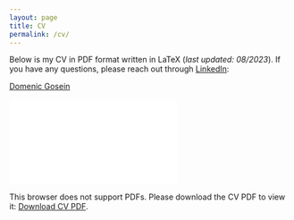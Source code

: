 ```yaml
---
layout: page
title: CV
permalink: /cv/
---
```


Below is my CV in PDF format written in LaTeX (*last updated: 08/2023*). If you have any questions, please reach out through [LinkedIn](http://www.linkedin.com/in/goseind):

<script src="https://platform.linkedin.com/badges/js/profile.js" async defer type="text/javascript"></script>
<div class="badge-base LI-profile-badge" data-locale="en_US" data-size="medium" data-theme="light" data-type="VERTICAL" data-vanity="goseind" data-version="v1"><a class="badge-base__link LI-simple-link" href="https://ch.linkedin.com/in/goseind?trk=profile-badge">Domenic Gosein</a></div>
<br>
<object data="/assets/cv_domenic_gosein.pdf" type="application/pdf" width="700px" height="700px">
    <embed src="/assets/cv_domenic_gosein.pdf">
        <p>This browser does not support PDFs. Please download the CV PDF to view it: <a href="/assets/cv_domenic_gosein.pdf">Download CV PDF</a>.<p>
    </embed>
</object>
